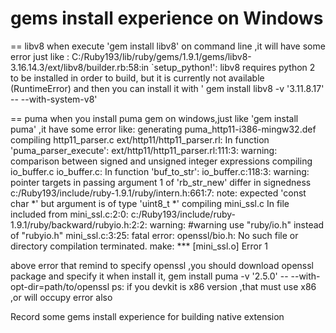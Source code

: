 gems install experience on Windows
=======================
==
libv8
   when execute 'gem install libv8' on command line ,it will have some error just like :
   C:/Ruby193/lib/ruby/gems/1.9.1/gems/libv8-3.16.14.3/ext/libv8/builder.rb:58:in `setup_python!': libv8 requires python 2 to be installed in order to build, but it is currently not available (RuntimeError)
   and then you can install it with ' gem install libv8 -v '3.11.8.17' -- --with-system-v8'

==
puma
   when you install puma gem on windows,just like 'gem install puma' ,it have some error like:
   generating puma_http11-i386-mingw32.def
   compiling http11_parser.c
   ext/http11/http11_parser.rl: In function 'puma_parser_execute':
ext/http11/http11_parser.rl:111:3: warning: comparison between signed and unsigned integer expressions
compiling io_buffer.c
io_buffer.c: In function 'buf_to_str':
io_buffer.c:118:3: warning: pointer targets in passing argument 1 of 'rb_str_new' differ in signedness
c:/Ruby193/include/ruby-1.9.1/ruby/intern.h:661:7: note: expected 'const char *' but argument is of type 'uint8_t *'
compiling mini_ssl.c
In file included from mini_ssl.c:2:0:
c:/Ruby193/include/ruby-1.9.1/ruby/backward/rubyio.h:2:2: warning: #warning use "ruby/io.h" instead of "rubyio.h"
mini_ssl.c:3:25: fatal error: openssl/bio.h: No such file or directory
compilation terminated.
make: *** [mini_ssl.o] Error 1

  above error that remind to specify openssl ,you should download openssl package and specify it when install it,
  gem install puma -v '2.5.0' -- --with-opt-dir=path/to/openssl
  ps: if you devkit is x86 version ,that must use x86 ,or will occupy error also
  

   

   



Record some gems install experience for building native extension
